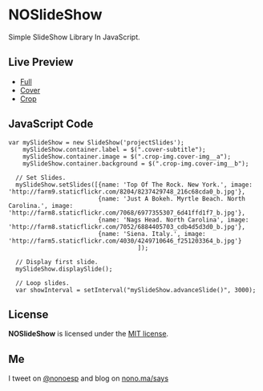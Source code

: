 NOSlideShow
===========

Simple SlideShow Library In JavaScript.

## Live Preview

* [Full](http://nonoesp.github.io/NOSlideShow)
* [Cover](http://nonoesp.github.io/NOSlideShow/index-cover.html)
* [Crop](http://nonoesp.github.io/NOSlideShow/index-crop.html)

## JavaScript Code

```
var mySlideShow = new SlideShow('projectSlides');
    mySlideShow.container.label = $(".cover-subtitle");
    mySlideShow.container.image = $(".crop-img.cover-img__a");
    mySlideShow.container.background = $(".crop-img.cover-img__b");

  // Set Slides.
  mySlideShow.setSlides([{name: 'Top Of The Rock. New York.', image: 'http://farm9.staticflickr.com/8204/8237429748_216c68cda0_b.jpg'},
                         {name: 'Just A Bokeh. Myrtle Beach. North Carolina.', image: 'http://farm8.staticflickr.com/7068/6977355307_6d41ffd1f7_b.jpg'},
                         {name: 'Nags Head. North Carolina', image: 'http://farm8.staticflickr.com/7052/6884405703_cdb4d5d3d0_b.jpg'},
                         {name: 'Siena. Italy.', image: 'http://farm5.staticflickr.com/4030/4249710646_f251203364_b.jpg'}
						            ]);

  // Display first slide.
  mySlideShow.displaySlide();

  // Loop slides.
  var showInterval = setInterval("mySlideShow.advanceSlide()", 3000);
```

## License

**NOSlideShow** is licensed under the [MIT license](http://opensource.org/licenses/MIT).

## Me

I tweet on [@nonoesp](http://www.twitter.com/nonoesp) and blog on [nono.ma/says](http://nono.ma/says)